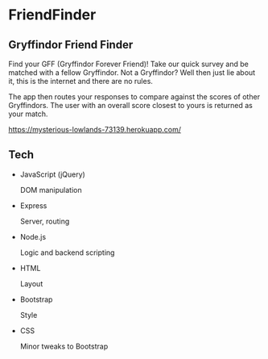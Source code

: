# FriendFinder

## Gryffindor Friend Finder

Find your GFF (Gryffindor Forever Friend)!  Take our quick survey and be matched with a fellow Gryffindor.  Not a Gryffindor?  Well then just lie about it, this is the internet and there are no rules.

The app then routes your responses to compare against the scores of other Gryffindors.  The user with an overall score closest to yours is returned as your match.

https://mysterious-lowlands-73139.herokuapp.com/

## Tech

- JavaScript (jQuery)

  DOM manipulation
  
- Express

  Server, routing
  
- Node.js

  Logic and backend scripting
  
- HTML

  Layout
  
- Bootstrap

  Style
  
- CSS

  Minor tweaks to Bootstrap
